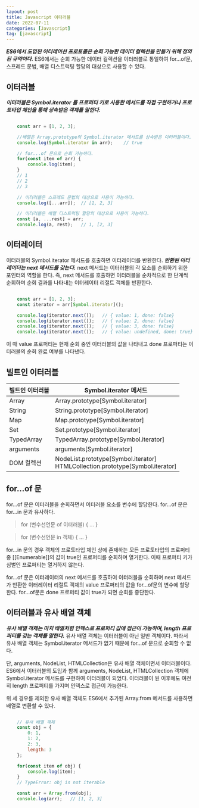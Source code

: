 ```yaml
---
layout: post
title: Javascript 이터러블
date: 2022-07-11
categories: [Javascript]
tag: [javascript]
---
```


***ES6에서 도입된 이터레이션 프로토콜은 순회 가능한 데이터 컬렉션을 만들기 위해 정의된 규약이다.*** ES6에서는 순회 가능한 데이터 컬렉션을 이터러블로 통일하여 for...of문, 스프레드 문법, 배열 디스트럭팅 할당의 대상으로 사용할 수 있다.

## 이터러블

***이터러블은 Symbol.iterator 를 프로퍼티 키로 사용한 메서드를 직접 구현하거나 프로토타입 체인을 통해 상속받은 객체를 말한다.***

```javascript

    const arr = [1, 2, 3];

    //배열은 Array.prototype의 Symbol.iterator 메서드를 상속받은 이터러블이다.
    console.log(Symbol.iterator in arr);    // true

    // for...of 문으로 순회 가능하다.
    for(const item of arr) {
        console.log(item);
    }
    // 1
    // 2
    // 3

    // 이터러블은 스프레드 문법의 대상으로 사용이 가능하다.
    console.log([...arr]);  // [1, 2, 3]

    // 이터러블은 배열 디스트럭팅 할당의 대상으로 사용이 가능하다.
    const [a, ...rest] = arr;
    console.log(a, rest);   // 1, [2, 3]

```

## 이터레이터

이터러블의 Symbol.iterator 메서드를 호출하면 이터레이터를 반환한다. ***반환된 이터레이터는 next 메서드를 갖는다.*** next 메서드는 이터러블의 각 요소를 순회하기 위한 포인터의 역할을 한다. 즉, next 메서드를 호출하면 이터러블을 순차적으로 한 단계씩 순회하며 순회 결과를 나타내는 이터레이터 리절트 객체를 반환한다.

```javascript

    const arr = [1, 2, 3];
    const iterator = arr[Symbol.iterator]();

    console.log(iterator.next());   // { value: 1, done: false}
    console.log(iterator.next());   // { value: 2, done: false}
    console.log(iterator.next());   // { value: 3, done: false}
    console.log(iterator.next());   // { value: undefined, done: true}

```

이 때 value 프로퍼티는 현재 순회 중인 이터러블의 값을 나타내고 done 프로퍼티는 이터러블의 순회 완료 여부를 나타낸다.

## 빌트인 이터러블

|빌트인 이터러블|Symbol.iterator 메서드|
|--------------|---------------------|
|Array|Array.prototype[Symbol.iterator]|
|String|String.prototype[Symbol.iterator]|
|Map|Map.prototype[Symbol.iterator]|
|Set|Set.prototype[Symbol.iterator]|
|TypedArray|TypedArray.prototype[Symbol.iterator]|
|arguments|arguments[Symbol.iterator]|
|DOM 컬렉션|NodeList.prototype[Symbol.iterator] <br />HTMLCollection.prototype[Symbol.iterator]|

## for...of 문

for...of 문은 이터러블을 순회하면서 이터러블 요소를 변수에 할당한다. for...of 문은 for...in 문과 유사하다.

> for (변수선언문 of 이터러블) { ... }

> for (변수선언문 in 객체) { ... }

for...in 문의 경우 객체의 프로토타입 체인 상에 존재하는 모든 프로토타입의 프로퍼티 중 [[Enumerable]]의 값이 true인 프로퍼티를 순회하며 열거한다. 이때 프로퍼티 키가 심벌인 프로퍼티는 열거하지 않는다.

for...of 문은 이터레이터의 next 메서드를 호출하여 이터러블을 순회하며 next 메서드가 반환한 이터레이터 리절트 객체의 value 프로퍼티의 값을 for...of문의 변수에 할당한다. for...of문은 done 프로퍼티 값이 true가 되면 순회를 중단한다.

## 이터러블과 유사 배열 객체

***유사 배열 객체는 마치 배열처럼 인덱스로 프로퍼티 값에 접근이 가능하며, length 프로퍼티를 갖는 객체를 말한다.*** 유사 배열 객체는 이터러블이 아닌 일반 객체이다. 따라서 유사 배열 객체는 Symbol.iterator 메서드가 없기 때문에 for...of 문으로 순회할 수 없다.

단, arguments, NodeList, HTMLCollection은 유사 배열 객체이면서 이터러블이다. ES6에서 이터러블의 도입과 함께 arguments, NodeList, HTMLCollection 객체에 Symbol.iterator 메서드를 구현하여 이터러블이 되었다. 이터러블이 된 이후에도 여전히 length 프로퍼티를 가지며 인덱스로 접근이 가능한다.

위 세 경우를 제외한 유사 배열 객체도 ES6에서 추가된 Array.from 메서드를 사용하면 배열로 변환할 수 있다.

```javascript

    // 유사 배열 객체
    const obj = {
        0: 1,
        1: 2,
        2: 3,
        length: 3
    };

    for(const item of obj) {
        console.log(item);
    }
    // TypeError: obj is not iterable

    const arr = Array.from(obj);
    console.log(arr);   // [1, 2, 3]

```